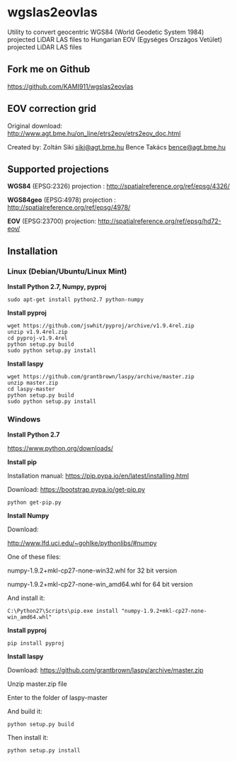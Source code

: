 # wgslas2eovlas

Utility to convert geocentric WGS84 (World Geodetic System 1984) projected LiDAR LAS files to Hungarian EOV (Egységes Országos Vetület) projected LiDAR LAS files

## Fork me on Github

https://github.com/KAMI911/wgslas2eovlas

## EOV correction grid

Original download: http://www.agt.bme.hu/on_line/etrs2eov/etrs2eov_doc.html

Created by: Zoltán Siki <siki@agt.bme.hu>
            Bence Takács <bence@agt.bme.hu>

## Supported projections

**WGS84**    (EPSG:2326) projection : http://spatialreference.org/ref/epsg/4326/

**WGS84geo** (EPSG:4978) projection : http://spatialreference.org/ref/epsg/4978/

**EOV**      (EPSG:23700) projection: http://spatialreference.org/ref/epsg/hd72-eov/


## Installation

### Linux (Debian/Ubuntu/Linux Mint)

**Install Python 2.7, Numpy, pyproj**

```
sudo apt-get install python2.7 python-numpy
```

**Install pyproj**

```
wget https://github.com/jswhit/pyproj/archive/v1.9.4rel.zip
unzip v1.9.4rel.zip
cd pyproj-v1.9.4rel
python setup.py build
sudo python setup.py install
```

**Install laspy**

```
wget https://github.com/grantbrown/laspy/archive/master.zip
unzip master.zip
cd laspy-master
python setup.py build
sudo python setup.py install
```

### Windows

**Install Python 2.7**

https://www.python.org/downloads/

**Install pip**

Installation manual: https://pip.pypa.io/en/latest/installing.html

Download: https://bootstrap.pypa.io/get-pip.py

```
python get-pip.py
```

**Install Numpy**

Download:

http://www.lfd.uci.edu/~gohlke/pythonlibs/#numpy

One of these files:

numpy-1.9.2+mkl-cp27-none-win32.whl for 32 bit version

numpy-1.9.2+mkl-cp27-none-win_amd64.whl for 64 bit version

And install it:

```
C:\Python27\Scripts\pip.exe install "numpy-1.9.2+mkl-cp27-none-win_amd64.whl"
```

**Install pyproj**

```
pip install pyproj
```

**Install laspy**

Download: https://github.com/grantbrown/laspy/archive/master.zip

Unzip master.zip file

Enter to the folder of laspy-master

And build it:

```
python setup.py build
```

Then install it:

```
python setup.py install
```
